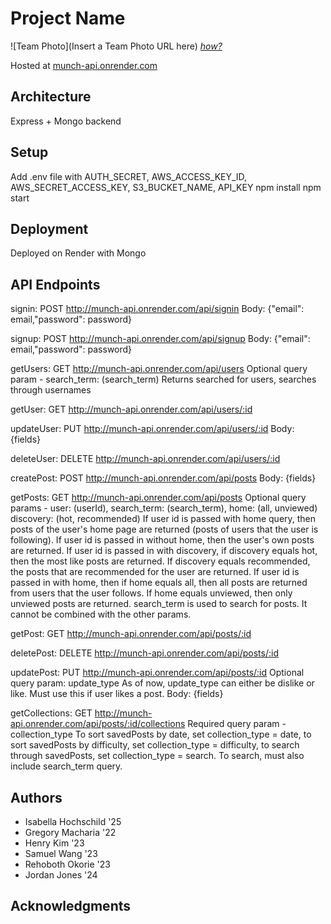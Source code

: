 # Project Name

![Team Photo](Insert a Team Photo URL here)
[*how?*](https://help.github.com/articles/about-readmes/#relative-links-and-image-paths-in-readme-files)

Hosted at [munch-api.onrender.com](https://munch-api.onrender.com)

## Architecture

Express + Mongo backend

## Setup

Add .env file with
AUTH_SECRET, AWS_ACCESS_KEY_ID, AWS_SECRET_ACCESS_KEY, S3_BUCKET_NAME, API_KEY
npm install
npm start

## Deployment

Deployed on Render with Mongo


## API Endpoints
signin: POST http://munch-api.onrender.com/api/signin
Body: {"email": email,"password": password}

signup: POST http://munch-api.onrender.com/api/signup
Body: {"email": email,"password": password}

getUsers: GET http://munch-api.onrender.com/api/users
Optional query param - search_term: (search_term)
Returns searched for users, searches through usernames

getUser: GET http://munch-api.onrender.com/api/users/:id

updateUser: PUT http://munch-api.onrender.com/api/users/:id
Body: {fields}

deleteUser: DELETE http://munch-api.onrender.com/api/users/:id

createPost: POST http://munch-api.onrender.com/api/posts
Body: {fields}

getPosts: GET http://munch-api.onrender.com/api/posts
Optional query params - user: (userId), search_term: (search_term), home: (all, unviewed) discovery: (hot, recommended)
If user id is passed with home query, then posts of the user's home page are returned (posts of users that the user is following). If user id is passed in without home, then the user's own posts are returned. If user id is passed in with discovery, if discovery equals hot, then the most like posts are returned. If discovery equals recommended, the posts that are recommended for the user are returned. If user id is passed in with home, then if home equals all, then all posts are returned from users that the user follows. If home equals unviewed, then only unviewed posts are returned. search_term is used to search for posts. It cannot be combined with the other params.

getPost: GET http://munch-api.onrender.com/api/posts/:id

deletePost: DELETE http://munch-api.onrender.com/api/posts/:id

updatePost: PUT http://munch-api.onrender.com/api/posts/:id
Optional query param: update_type
As of now, update_type can either be dislike or like. Must use this if user likes a post.
Body: {fields}

getCollections: GET http://munch-api.onrender.com/api/posts/:id/collections
Required query param - collection_type
To sort savedPosts by date, set collection_type = date, to sort savedPosts by difficulty, set collection_type = difficulty, to search through savedPosts, set collection_type = search. To search, must also include search_term query.

## Authors

- Isabella Hochschild '25
- Gregory Macharia '22
- Henry Kim '23
- Samuel Wang '23
- Rehoboth Okorie '23
- Jordan Jones '24

## Acknowledgments
